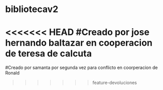 # bibliotecav2
<<<<<<< HEAD
#Creado por jose hernando baltazar 
en cooperacion de teresa de calcuta
=======
#Creado por samanta por segunda vez para conflicto 
en coorperacion de Ronald
>>>>>>> feature-devoluciones
